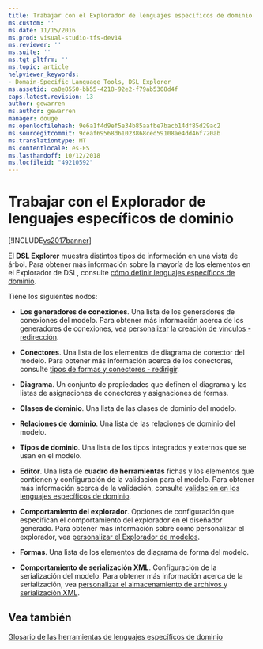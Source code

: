 ```yaml
---
title: Trabajar con el Explorador de lenguajes específicos de dominio | Documentos de Microsoft
ms.custom: ''
ms.date: 11/15/2016
ms.prod: visual-studio-tfs-dev14
ms.reviewer: ''
ms.suite: ''
ms.tgt_pltfrm: ''
ms.topic: article
helpviewer_keywords:
- Domain-Specific Language Tools, DSL Explorer
ms.assetid: ca0e8550-bb55-4218-92e2-f79ab5308d4f
caps.latest.revision: 13
author: gewarren
ms.author: gewarren
manager: douge
ms.openlocfilehash: 9e6a1f4d9ef5e34b85aafbe7bacb14df85d29ac2
ms.sourcegitcommit: 9ceaf69568d61023868ced59108ae4dd46f720ab
ms.translationtype: MT
ms.contentlocale: es-ES
ms.lasthandoff: 10/12/2018
ms.locfileid: "49210592"
---
```

# <a name="working-with-the-domain-specific-language-explorer"></a>Trabajar con el Explorador de lenguajes específicos de dominio
[!INCLUDE[vs2017banner](../includes/vs2017banner.md)]

El **DSL Explorer** muestra distintos tipos de información en una vista de árbol. Para obtener más información sobre la mayoría de los elementos en el Explorador de DSL, consulte [cómo definir lenguajes específicos de dominio](../modeling/how-to-define-a-domain-specific-language.md).  
  
 Tiene los siguientes nodos:  
  
-   **Los generadores de conexiones**. Una lista de los generadores de conexiones del modelo. Para obtener más información acerca de los generadores de conexiones, vea [personalizar la creación de vínculos - redirección](../misc/customizing-link-creation-redirection.md).  
  
-   **Conectores**. Una lista de los elementos de diagrama de conector del modelo. Para obtener más información acerca de los conectores, consulte [tipos de formas y conectores - redirigir](../misc/types-of-shapes-and-connectors-redirect.md).  
  
-   **Diagrama**. Un conjunto de propiedades que definen el diagrama y las listas de asignaciones de conectores y asignaciones de formas.  
  
-   **Clases de dominio**. Una lista de las clases de dominio del modelo.  
  
-   **Relaciones de dominio**. Una lista de las relaciones de dominio del modelo.  
  
-   **Tipos de dominio**. Una lista de los tipos integrados y externos que se usan en el modelo.  
  
-   **Editor**. Una lista de **cuadro de herramientas** fichas y los elementos que contienen y configuración de la validación para el modelo. Para obtener más información acerca de la validación, consulte [validación en los lenguajes específicos de dominio](../modeling/validation-in-a-domain-specific-language.md).  
  
-   **Comportamiento del explorador**. Opciones de configuración que especifican el comportamiento del explorador en el diseñador generado. Para obtener más información sobre cómo personalizar el explorador, vea [personalizar el Explorador de modelos](../modeling/customizing-the-model-explorer.md).  
  
-   **Formas**. Una lista de los elementos de diagrama de forma del modelo.  
  
-   **Comportamiento de serialización XML**. Configuración de la serialización del modelo. Para obtener más información acerca de la serialización, vea [personalizar el almacenamiento de archivos y serialización XML](../modeling/customizing-file-storage-and-xml-serialization.md).  
  
## <a name="see-also"></a>Vea también  
 [Glosario de las herramientas de lenguajes específicos de dominio](http://msdn.microsoft.com/en-us/ca5e84cb-a315-465c-be24-76aa3df276aa)



